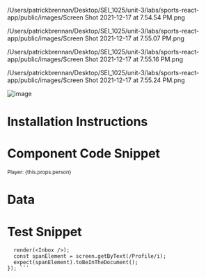 /Users/patrickbrennan/Desktop/SEI_1025/unit-3/labs/sports-react-app/public/images/Screen Shot 2021-12-17 at 7.54.54 PM.png

/Users/patrickbrennan/Desktop/SEI_1025/unit-3/labs/sports-react-app/public/images/Screen Shot 2021-12-17 at 7.55.07 PM.png

/Users/patrickbrennan/Desktop/SEI_1025/unit-3/labs/sports-react-app/public/images/Screen Shot 2021-12-17 at 7.55.16 PM.png

/Users/patrickbrennan/Desktop/SEI_1025/unit-3/labs/sports-react-app/public/images/Screen Shot 2021-12-17 at 7.55.24 PM.png

![image](https://user-images.githubusercontent.com/92609479/146813007-e047dd55-9862-41e6-9606-cae0226acbc8.png)

# Installation Instructions



# Component Code Snippet

 <div className="post" key={this.props.index} />
        <div className="inbox-messages" id="inbox-messages">
                <div v-for="(msg, index) in messages" className="card">
                    <div className="card-content">
                        <div className="msg-header">
                            <span className="msg-from"><small>Player: {this.props.person}</small></span>
                            

# Data

# Test Snippet
```test('renders questions tag', () => {
  render(<Inbox />);
  const spanElement = screen.getByText(/Profile/i);
  expect(spanElement).toBeInTheDocument();
}); ```

